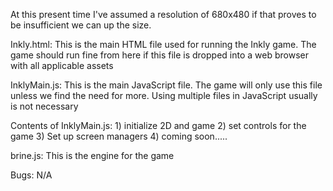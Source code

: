 At this present time I've assumed a resolution of 680x480 if that proves to be
insufficient we can up the size.

Inkly.html:
This is the main HTML file used for running the Inkly game. The game should 
run fine from here if this file is dropped into a web browser with all 
applicable assets

InklyMain.js:
This is the main JavaScript file. The game will only use this file unless we 
find the need for more. Using multiple files in JavaScript usually is not
necessary

Contents of InklyMain.js:
	1) initialize 2D and game
	2) set controls for the game
	3) Set up screen managers
	4) coming soon.....

brine.js:
This is the engine for the game 

Bugs: N/A
